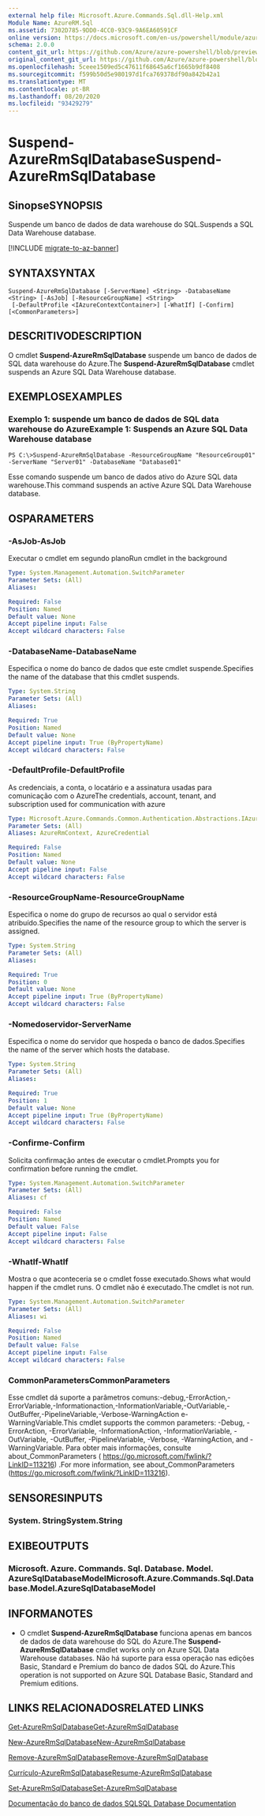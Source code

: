 ```yaml
---
external help file: Microsoft.Azure.Commands.Sql.dll-Help.xml
Module Name: AzureRM.Sql
ms.assetid: 7302D785-9DD0-4CC0-93C9-9A6EA60591CF
online version: https://docs.microsoft.com/en-us/powershell/module/azurerm.sql/suspend-azurermsqldatabase
schema: 2.0.0
content_git_url: https://github.com/Azure/azure-powershell/blob/preview/src/ResourceManager/Sql/Commands.Sql/help/Suspend-AzureRmSqlDatabase.md
original_content_git_url: https://github.com/Azure/azure-powershell/blob/preview/src/ResourceManager/Sql/Commands.Sql/help/Suspend-AzureRmSqlDatabase.md
ms.openlocfilehash: 5ceee1509ed5c47611f68645a6cf1665b9df8408
ms.sourcegitcommit: f599b50d5e980197d1fca769378df90a842b42a1
ms.translationtype: MT
ms.contentlocale: pt-BR
ms.lasthandoff: 08/20/2020
ms.locfileid: "93429279"
---
```

# <span data-ttu-id="e45b5-101">Suspend-AzureRmSqlDatabase</span><span class="sxs-lookup"><span data-stu-id="e45b5-101">Suspend-AzureRmSqlDatabase</span></span>

## <span data-ttu-id="e45b5-102">Sinopse</span><span class="sxs-lookup"><span data-stu-id="e45b5-102">SYNOPSIS</span></span>
<span data-ttu-id="e45b5-103">Suspende um banco de dados de data warehouse do SQL.</span><span class="sxs-lookup"><span data-stu-id="e45b5-103">Suspends a SQL Data Warehouse database.</span></span>

[!INCLUDE [migrate-to-az-banner](../../includes/migrate-to-az-banner.md)]

## <span data-ttu-id="e45b5-104">SYNTAX</span><span class="sxs-lookup"><span data-stu-id="e45b5-104">SYNTAX</span></span>

```
Suspend-AzureRmSqlDatabase [-ServerName] <String> -DatabaseName <String> [-AsJob] [-ResourceGroupName] <String>
 [-DefaultProfile <IAzureContextContainer>] [-WhatIf] [-Confirm] [<CommonParameters>]
```

## <span data-ttu-id="e45b5-105">DESCRITIVO</span><span class="sxs-lookup"><span data-stu-id="e45b5-105">DESCRIPTION</span></span>
<span data-ttu-id="e45b5-106">O cmdlet **Suspend-AzureRmSqlDatabase** suspende um banco de dados de SQL data warehouse do Azure.</span><span class="sxs-lookup"><span data-stu-id="e45b5-106">The **Suspend-AzureRmSqlDatabase** cmdlet suspends an Azure SQL Data Warehouse database.</span></span>

## <span data-ttu-id="e45b5-107">EXEMPLOS</span><span class="sxs-lookup"><span data-stu-id="e45b5-107">EXAMPLES</span></span>

### <span data-ttu-id="e45b5-108">Exemplo 1: suspende um banco de dados de SQL data warehouse do Azure</span><span class="sxs-lookup"><span data-stu-id="e45b5-108">Example 1: Suspends an Azure SQL Data Warehouse database</span></span>
```
PS C:\>Suspend-AzureRmSqlDatabase -ResourceGroupName "ResourceGroup01" -ServerName "Server01" -DatabaseName "Database01"
```

<span data-ttu-id="e45b5-109">Esse comando suspende um banco de dados ativo do Azure SQL data warehouse.</span><span class="sxs-lookup"><span data-stu-id="e45b5-109">This command suspends an active Azure SQL Data Warehouse database.</span></span>

## <span data-ttu-id="e45b5-110">OS</span><span class="sxs-lookup"><span data-stu-id="e45b5-110">PARAMETERS</span></span>

### <span data-ttu-id="e45b5-111">-AsJob</span><span class="sxs-lookup"><span data-stu-id="e45b5-111">-AsJob</span></span>
<span data-ttu-id="e45b5-112">Executar o cmdlet em segundo plano</span><span class="sxs-lookup"><span data-stu-id="e45b5-112">Run cmdlet in the background</span></span>

```yaml
Type: System.Management.Automation.SwitchParameter
Parameter Sets: (All)
Aliases:

Required: False
Position: Named
Default value: None
Accept pipeline input: False
Accept wildcard characters: False
```

### <span data-ttu-id="e45b5-113">-DatabaseName</span><span class="sxs-lookup"><span data-stu-id="e45b5-113">-DatabaseName</span></span>
<span data-ttu-id="e45b5-114">Especifica o nome do banco de dados que este cmdlet suspende.</span><span class="sxs-lookup"><span data-stu-id="e45b5-114">Specifies the name of the database that this cmdlet suspends.</span></span>

```yaml
Type: System.String
Parameter Sets: (All)
Aliases:

Required: True
Position: Named
Default value: None
Accept pipeline input: True (ByPropertyName)
Accept wildcard characters: False
```

### <span data-ttu-id="e45b5-115">-DefaultProfile</span><span class="sxs-lookup"><span data-stu-id="e45b5-115">-DefaultProfile</span></span>
<span data-ttu-id="e45b5-116">As credenciais, a conta, o locatário e a assinatura usadas para comunicação com o Azure</span><span class="sxs-lookup"><span data-stu-id="e45b5-116">The credentials, account, tenant, and subscription used for communication with azure</span></span>

```yaml
Type: Microsoft.Azure.Commands.Common.Authentication.Abstractions.IAzureContextContainer
Parameter Sets: (All)
Aliases: AzureRmContext, AzureCredential

Required: False
Position: Named
Default value: None
Accept pipeline input: False
Accept wildcard characters: False
```

### <span data-ttu-id="e45b5-117">-ResourceGroupName</span><span class="sxs-lookup"><span data-stu-id="e45b5-117">-ResourceGroupName</span></span>
<span data-ttu-id="e45b5-118">Especifica o nome do grupo de recursos ao qual o servidor está atribuído.</span><span class="sxs-lookup"><span data-stu-id="e45b5-118">Specifies the name of the resource group to which the server is assigned.</span></span>

```yaml
Type: System.String
Parameter Sets: (All)
Aliases:

Required: True
Position: 0
Default value: None
Accept pipeline input: True (ByPropertyName)
Accept wildcard characters: False
```

### <span data-ttu-id="e45b5-119">-Nomedoservidor</span><span class="sxs-lookup"><span data-stu-id="e45b5-119">-ServerName</span></span>
<span data-ttu-id="e45b5-120">Especifica o nome do servidor que hospeda o banco de dados.</span><span class="sxs-lookup"><span data-stu-id="e45b5-120">Specifies the name of the server which hosts the database.</span></span>

```yaml
Type: System.String
Parameter Sets: (All)
Aliases:

Required: True
Position: 1
Default value: None
Accept pipeline input: True (ByPropertyName)
Accept wildcard characters: False
```

### <span data-ttu-id="e45b5-121">-Confirme</span><span class="sxs-lookup"><span data-stu-id="e45b5-121">-Confirm</span></span>
<span data-ttu-id="e45b5-122">Solicita confirmação antes de executar o cmdlet.</span><span class="sxs-lookup"><span data-stu-id="e45b5-122">Prompts you for confirmation before running the cmdlet.</span></span>

```yaml
Type: System.Management.Automation.SwitchParameter
Parameter Sets: (All)
Aliases: cf

Required: False
Position: Named
Default value: False
Accept pipeline input: False
Accept wildcard characters: False
```

### <span data-ttu-id="e45b5-123">-WhatIf</span><span class="sxs-lookup"><span data-stu-id="e45b5-123">-WhatIf</span></span>
<span data-ttu-id="e45b5-124">Mostra o que aconteceria se o cmdlet fosse executado.</span><span class="sxs-lookup"><span data-stu-id="e45b5-124">Shows what would happen if the cmdlet runs.</span></span>
<span data-ttu-id="e45b5-125">O cmdlet não é executado.</span><span class="sxs-lookup"><span data-stu-id="e45b5-125">The cmdlet is not run.</span></span>

```yaml
Type: System.Management.Automation.SwitchParameter
Parameter Sets: (All)
Aliases: wi

Required: False
Position: Named
Default value: False
Accept pipeline input: False
Accept wildcard characters: False
```

### <span data-ttu-id="e45b5-126">CommonParameters</span><span class="sxs-lookup"><span data-stu-id="e45b5-126">CommonParameters</span></span>
<span data-ttu-id="e45b5-127">Esse cmdlet dá suporte a parâmetros comuns:-debug,-ErrorAction,-ErrorVariable,-Informationaction,-InformationVariable,-OutVariable,-OutBuffer,-PipelineVariable,-Verbose-WarningAction e-WarningVariable.</span><span class="sxs-lookup"><span data-stu-id="e45b5-127">This cmdlet supports the common parameters: -Debug, -ErrorAction, -ErrorVariable, -InformationAction, -InformationVariable, -OutVariable, -OutBuffer, -PipelineVariable, -Verbose, -WarningAction, and -WarningVariable.</span></span> <span data-ttu-id="e45b5-128">Para obter mais informações, consulte about_CommonParameters ( https://go.microsoft.com/fwlink/?LinkID=113216) .</span><span class="sxs-lookup"><span data-stu-id="e45b5-128">For more information, see about_CommonParameters (https://go.microsoft.com/fwlink/?LinkID=113216).</span></span>

## <span data-ttu-id="e45b5-129">SENSORES</span><span class="sxs-lookup"><span data-stu-id="e45b5-129">INPUTS</span></span>

### <span data-ttu-id="e45b5-130">System. String</span><span class="sxs-lookup"><span data-stu-id="e45b5-130">System.String</span></span>

## <span data-ttu-id="e45b5-131">EXIBE</span><span class="sxs-lookup"><span data-stu-id="e45b5-131">OUTPUTS</span></span>

### <span data-ttu-id="e45b5-132">Microsoft. Azure. Commands. Sql. Database. Model. AzureSqlDatabaseModel</span><span class="sxs-lookup"><span data-stu-id="e45b5-132">Microsoft.Azure.Commands.Sql.Database.Model.AzureSqlDatabaseModel</span></span>

## <span data-ttu-id="e45b5-133">INFORMA</span><span class="sxs-lookup"><span data-stu-id="e45b5-133">NOTES</span></span>
* <span data-ttu-id="e45b5-134">O cmdlet **Suspend-AzureRmSqlDatabase** funciona apenas em bancos de dados de data warehouse do SQL do Azure.</span><span class="sxs-lookup"><span data-stu-id="e45b5-134">The **Suspend-AzureRmSqlDatabase** cmdlet works only on Azure SQL Data Warehouse databases.</span></span> <span data-ttu-id="e45b5-135">Não há suporte para essa operação nas edições Basic, Standard e Premium do banco de dados SQL do Azure.</span><span class="sxs-lookup"><span data-stu-id="e45b5-135">This operation is not supported on Azure SQL Database Basic, Standard and Premium editions.</span></span>

## <span data-ttu-id="e45b5-136">LINKS RELACIONADOS</span><span class="sxs-lookup"><span data-stu-id="e45b5-136">RELATED LINKS</span></span>

[<span data-ttu-id="e45b5-137">Get-AzureRmSqlDatabase</span><span class="sxs-lookup"><span data-stu-id="e45b5-137">Get-AzureRmSqlDatabase</span></span>](./Get-AzureRmSqlDatabase.md)

[<span data-ttu-id="e45b5-138">New-AzureRmSqlDatabase</span><span class="sxs-lookup"><span data-stu-id="e45b5-138">New-AzureRmSqlDatabase</span></span>](./New-AzureRmSqlDatabase.md)

[<span data-ttu-id="e45b5-139">Remove-AzureRmSqlDatabase</span><span class="sxs-lookup"><span data-stu-id="e45b5-139">Remove-AzureRmSqlDatabase</span></span>](./Remove-AzureRmSqlDatabase.md)

[<span data-ttu-id="e45b5-140">Currículo-AzureRmSqlDatabase</span><span class="sxs-lookup"><span data-stu-id="e45b5-140">Resume-AzureRmSqlDatabase</span></span>](./Resume-AzureRmSqlDatabase.md)

[<span data-ttu-id="e45b5-141">Set-AzureRmSqlDatabase</span><span class="sxs-lookup"><span data-stu-id="e45b5-141">Set-AzureRmSqlDatabase</span></span>](./Set-AzureRmSqlDatabase.md)

[<span data-ttu-id="e45b5-142">Documentação do banco de dados SQL</span><span class="sxs-lookup"><span data-stu-id="e45b5-142">SQL Database Documentation</span></span>](https://docs.microsoft.com/azure/sql-database/)


